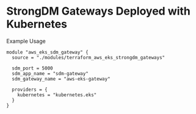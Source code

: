 # StrongDM Gateways Deployed with Kubernetes 

Example Usage
~~~
module "aws_eks_sdm_gateway" {
  source = "./modules/terraform_aws_eks_strongdm_gateways"
  
  sdm_port = 5000
  sdm_app_name = "sdm-gateway"
  sdm_gateway_name = "aws-eks-gateway"

  providers = {
    kubernetes = "kubernetes.eks"
  }
} 
~~~